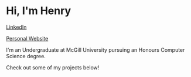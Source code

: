# Hi, I'm Henry

[LinkedIn](https://linkedin.com/in/henry-lefebvre-b1897b22a)

[Personal Website](https://thabnir.github.io/)

I'm an Undergraduate at McGill University pursuing an Honours Computer Science degree.

Check out some of my projects below!
